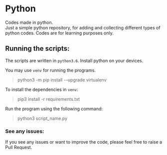 # Python
Codes made in python. \
Just a simple python repository, for adding and collecting different types of python codes.
Codes are for learning purposes only.

## Running the scripts:
The scripts are written in `python3.6`. 
Install python on your devices. 

You may use `venv` for running the programs.
> python3 -m pip install --upgrade virtualenv

To install the dependencies in `venv`:
> pip3 install -r requirements.txt

Run the program using the following command:
> python3 script_name.py

### See any issues:
If you see any issues or want to improve the code, please feel free to raise a Pull Request.